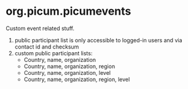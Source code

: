 # org.picum.picumevents

Custom event related stuff.

1. public participant list is only accessible to logged-in users and via contact id and checksum
2. custom public participant lists:
    * Country, name, organization
    * Country, name, organization, region
    * Country, name, organization, level
    * Country, name, organization, region, level